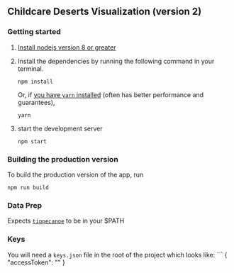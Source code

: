 ## Childcare Deserts Visualization (version 2)

### Getting started

1) [Install nodejs version 8 or greater](https://nodejs.org/en/)
2) Install the dependencies by running the following command in your terminal.

    ```shell
    npm install
    ```

    Or, if [you have `yarn` installed](https://yarnpkg.com/en/) (often has better performance and guarantees),

    ```shell
    yarn
    ```



3) start the development server

    ```shell
    npm start
    ```

### Building the production version

To build the production version of the app, run

```shell
npm run build
```

### Data Prep

Expects [`tippecanoe`](https://github.com/mapbox/tippecanoe) to be in your $PATH


### Keys

You will need a `keys.json` file in the root of the project which looks like: ```
{
  "accessToken": "<mapbox key>"
}
```